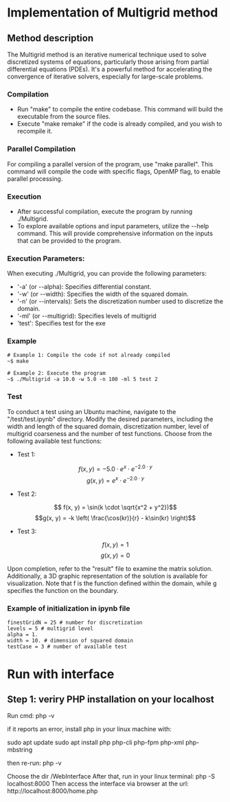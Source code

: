 # Implementation of Multigrid method

## Method description

The Multigrid method is an iterative numerical technique used to solve discretized systems of equations, particularly those arising from partial differential equations (PDEs). It's a powerful method for accelerating the convergence of iterative solvers, especially for large-scale problems.


### Compilation

* Run "make" to compile the entire codebase. This command will build the executable from the source files.
* Execute "make remake" if the code is already compiled, and you wish to recompile it.

### Parallel Compilation

For compiling a parallel version of the program, use "make parallel". This command will compile the code with specific flags, OpenMP flag, to enable parallel processing.

### Execution

* After successful compilation, execute the program by running ./Multigrid.
* To explore available options and input parameters, utilize the --help command. This will provide comprehensive information on the inputs that can be provided to the program.

### Execution Parameters:

When executing ./Multigrid, you can provide the following parameters:
* '-a' (or --alpha):
    Specifies differential constant.
* '-w' (or --width):
    Specifies the width of the squared domain.
* '-n' (or --intervals):
    Sets the discretization number used to discretize the domain.
* '-ml' (or --multigrid):
    Specifies levels of multigrid
* 'test':
    Specifies test for the exe

### Example
```
# Example 1: Compile the code if not already compiled
~$ make

# Example 2: Execute the program
~$ ./Multigrid -a 10.0 -w 5.0 -n 100 -ml 5 test 2

```


### Test

To conduct a test using an Ubuntu machine, navigate to the "/test/test.ipynb" directory. Modify the desired parameters, including the width and length of the squared domain, discretization number, level of multigrid coarseness and the number of test functions. Choose from the following available test functions:

* Test 1:

$$f(x, y) = -5.0 \cdot e^{x} \cdot e^{-2.0 \cdot y}$$
$$g(x, y) = e^{x} \cdot e^{-2.0 \cdot y}$$

* Test 2:

$$ f(x, y) = \sin(k \cdot \sqrt{x^2 + y^2})$$
$$g(x, y) = -k \left( \frac{\cos(kr)}{r} - k\sin(kr) \right)$$


* Test 3:

$$f(x,y) = 1$$
$$g(x,y) = 0$$

Upon completion, refer to the "result" file to examine the matrix solution. Additionally, a 3D graphic representation of the solution is available for visualization. 
Note that f is the function defined within the domain, while g specifies the function on the boundary.

### Example of initialization in ipynb file

```
finestGridN = 25 # number for discretization
levels = 5 # multigrid level
alpha = 1.
width = 10. # dimension of squared domain
testCase = 3 # number of available test

```


# Run with interface

## Step 1: veriry PHP installation on your localhost
Run cmd: php -v

if it reports an error, install php in your linux machine with:

sudo apt update
sudo apt install php php-cli php-fpm php-xml php-mbstring

then re-run: php -v

Choose the dir /WebInterface
After that, run in your linux terminal: php -S localhost:8000
Then access the interface via browser at the url: http://localhost:8000/home.php
